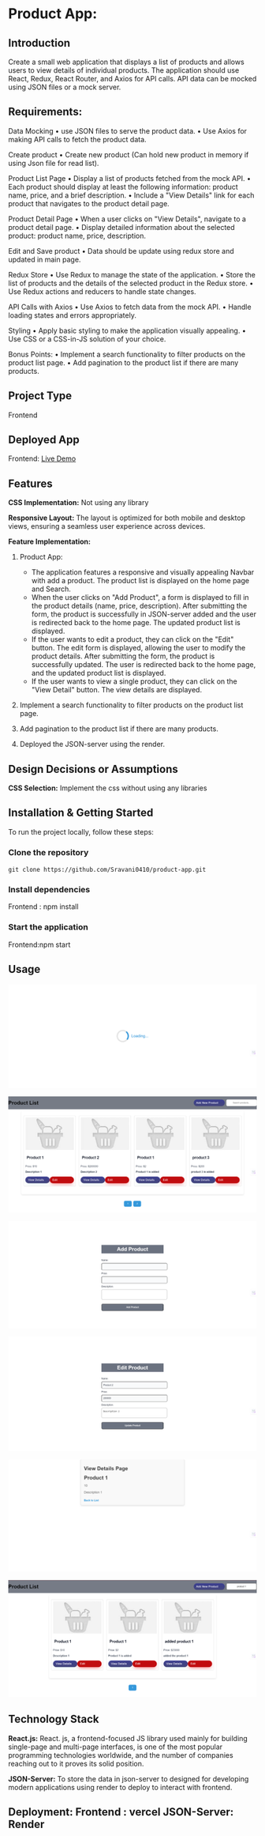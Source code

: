 # Product App:

## Introduction
Create a small web application that displays a list of products and allows users to view details of individual products. The application should use React, Redux, React Router, and Axios for API calls. API data can be mocked using JSON files or a mock server.

## Requirements:
   Data Mocking
    •	use JSON files to serve the product data.
    •	Use Axios for making API calls to fetch the product data.

   Create product
     •	Create new product (Can hold new product in memory if using Json file for read list).

   Product List Page
     •	Display a list of products fetched from the mock API.
     •	Each product should display at least the following information: product name, price, and a brief   description.
     •	Include a "View Details" link for each product that navigates to the product detail page.

   Product Detail Page
     •	When a user clicks on "View Details", navigate to a product detail page.
     •	Display detailed information about the selected product: product name, price, description.

   Edit and Save product
     •	Data should be update using redux store and updated in main page.

   Redux Store
     •	Use Redux to manage the state of the application.
     •	Store the list of products and the details of the selected product in the Redux store.
     •	Use Redux actions and reducers to handle state changes.
   
   API Calls with Axios
     •  Use Axios to fetch data from the mock API.
     •	Handle loading states and errors appropriately.

   Styling
     • 	Apply basic styling to make the application visually appealing.
     •	Use CSS or a CSS-in-JS solution of your choice.

   Bonus Points:
     •	Implement a search functionality to filter products on the product list page.
     •	Add pagination to the product list if there are many products.


    
## Project Type
Frontend

## Deployed App
Frontend: [Live Demo](https://product-app-swart.vercel.app/)


## Features
**CSS Implementation:** Not using any library

**Responsive Layout:** The layout is optimized for both mobile and desktop views, ensuring a seamless user experience across devices.

**Feature Implementation:** 

1. Product App:
   - The application features a responsive and visually appealing Navbar with add a product. The product list is displayed on the home page and Search. 
   - When the user clicks on "Add Product", a form is displayed to fill in the product details (name, price, description). After submitting the form, the product is successfully in JSON-server added and the user is redirected back to the home page. The updated product list is displayed.
   - If the user wants to edit a product, they can click on the "Edit" button. The edit form is displayed, allowing the user to modify the product details. After submitting the form, the product is successfully updated. The user is redirected back to the home page, and the updated product list is displayed.
   - If the user wants to view a single product, they can click on the "View Detail" button. The view details are displayed.

2.	Implement a search functionality to filter products on the product list page.
3.	Add pagination to the product list if there are many products.
4.  Deployed the JSON-server using the render.

    
## Design Decisions or Assumptions

**CSS Selection:** Implement the css without using any libraries

## Installation & Getting Started
To run the project locally, follow these steps:

### Clone the repository

    git clone https://github.com/Sravani0410/product-app.git
    

### Install dependencies
 
   Frontend : npm install 


### Start the application

   Frontend:npm start

## Usage

![Loading](screenshots/loading.png)

![Home Page](screenshots/home-page.png)

![Add Product Page](screenshots/add-product.png)

![Edit Product Page](screenshots/edit-product.png)

![View Details Page](screenshots/view-details.png)

![Search and Pagination](screenshots/search-with-pagination.png)


## Technology Stack

**React.js:** React. js, a frontend-focused JS library used mainly for building single-page and multi-page interfaces, is one of the most popular programming technologies worldwide, and the number of companies reaching out to it proves its solid position.

**JSON-Server:** To store the data in json-server to designed for developing modern applications using render to deploy to interact with frontend.

**Deployment:** 
   Frontend :  vercel
   JSON-Server: Render
---
